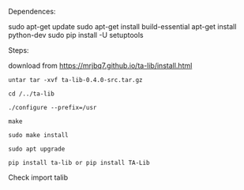 Dependences:

sudo apt-get update
sudo apt-get install build-essential
apt-get install python-dev
sudo pip install -U setuptools

Steps:

download from https://mrjbq7.github.io/ta-lib/install.html

    untar tar -xvf ta-lib-0.4.0-src.tar.gz

    cd /../ta-lib

    ./configure --prefix=/usr

    make

    sudo make install

    sudo apt upgrade

    pip install ta-lib or pip install TA-Lib

Check import talib
